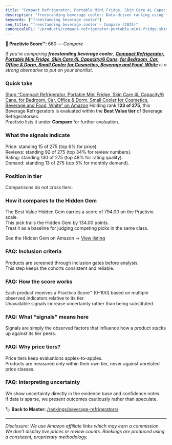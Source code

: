 ```yaml
---
title: "Compact Refrigerator, Portable Mini Fridge, Skin Care 4L Capacity/6 Cans, for Bedroom, Car, Office & Dorm, Small Cooler for Cosmetics, Beverage and Food, White"
description: "freestanding beverage cooler: Data-driven ranking using the Practivio Score™. Positioned by quality, value, demand, findability, momentum."
keywords: ["freestanding beverage cooler"]
seo_title: "freestanding beverage cooler — Compare (2025)"
canonicalURL: "/products/compact-refrigerator-portable-mini-fridge-skin-care-4l-capacity6-cans-for-bedroom-car-office-dorm-small-cooler-for-cosmetics-beverage-and-food-white-B0DSCL5MF3/"
---
```


**🛒 Practivio Score™:** 660 — _Compare_


*If you're comparing **freestanding beverage cooler**, **[Compact Refrigerator, Portable Mini Fridge, Skin Care 4L Capacity/6 Cans, for Bedroom, Car, Office & Dorm, Small Cooler for Cosmetics, Beverage and Food, White](https://www.amazon.com/dp/B0DSCL5MF3?tag=practivio-20)** is a strong alternative to put on your shortlist.*
### Quick take
[Shop “Compact Refrigerator, Portable Mini Fridge, Skin Care 4L Capacity/6 Cans, for Bedroom, Car, Office & Dorm, Small Cooler for Cosmetics, Beverage and Food, White” on Amazon](https://www.amazon.com/dp/B0DSCL5MF3?tag=practivio-20)
Holding rank **123 of 275**, this Beverage Refrigerators is evaluated within the **Best Value tier** of Beverage Refrigeratorses.  
Practivio lists it under **Compare** for further evaluation.

### What the signals indicate
Price: standing 15 of 275 (top 6% for price).  
Reviews: standing 92 of 275 (top 34% for review numbers).  
Rating: standing 130 of 275 (top 48% for rating quality).  
Demand: standing 13 of 275 (top 5% for monthly demand).

### Position in tier
Comparisons do not cross tiers.

### How it compares to the Hidden Gem
The Best Value Hidden Gem carries a score of 794.00 on the Practivio scale.  
This pick trails the Hidden Gem by 134.00 points.  
Treat it as a baseline for judging competing picks in the same class.  

See the Hidden Gem on Amazon → [View listing](https://www.amazon.com/dp/B00IR8H55A?tag=practivio-20)

### FAQ: Inclusion criteria
Products are screened through inclusion gates before analysis.  
This step keeps the cohorts consistent and reliable.

### FAQ: How the score works
Each product receives a Practivio Score™ (0–100) based on multiple observed indicators relative to its tier.  
Unavailable signals increase uncertainty rather than being substituted.

### FAQ: What “signals” means here
Signals are simply the observed factors that influence how a product stacks up against its tier peers.

### FAQ: Why price tiers?
Price tiers keep evaluations apples-to-apples.  
Products are measured only within their own tier, never against unrelated price classes.

### FAQ: Interpreting uncertainty
We show uncertainty directly in the evidence base and confidence notes.  
If data is sparse, we present outcomes cautiously rather than speculate.

<!-- Missing template for Compare/CompareWithinPriceClass -->


🏷️ **Back to Master:** [/rankings/beverage-refrigerators/](/rankings/beverage-refrigerators/)

---
_Disclosure: We use Amazon affiliate links which may earn a commission. We don’t display live prices or review counts. Rankings are produced using a consistent, proprietary methodology._

